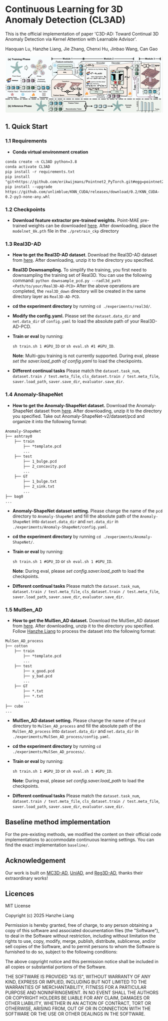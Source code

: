 # Continuous Learning for 3D Anomaly Detection (CL3AD)

This is the official implementation of paper 'C3D-AD: Toward Continual 3D Anomaly Detection via Kernel Attention with Learnable Advisor'.

Haoquan Lu, Hanzhe Liang, Jie Zhang, Chenxi Hu, Jinbao Wang, Can Gao

![Pipeline](docs/pipeline.png)

## 1. Quick Start

### 1.1 Requirements
- **Conda virtual environment creation**
```
conda create -n CL3AD python=3.8
conda activate CL3AD
pip install -r requirements.txt
pip install "git+https://github.com/erikwijmans/Pointnet2_PyTorch.git#egg=pointnet2_ops&subdirectory=pointnet2_ops_lib"
pip install --upgrade https://github.com/unlimblue/KNN_CUDA/releases/download/0.2/KNN_CUDA-0.2-py3-none-any.whl
```

### 1.2 Checkpoints
- **Download feature extractor pre-trained weights.**
Point-MAE pre-trained weights can be downloaded [here](https://github.com/Pang-Yatian/Point-MAE/releases/download/main/modelnet_8k.pth). After downloading, place the `modelnet_8k.pth` file in the `./pretrain_ckp` directory

### 1.3 Real3D-AD

- **How to get the Real3D-AD dataset**. Download the Real3D-AD dataset from [here](https://drive.google.com/file/d/1oM4qjhlIMsQc_wiFIFIVBvuuR8nyk2k0/view?usp=sharing). After downloading, unzip it to the directory you specified.

- **Real3D Downsampling.** To simplify the training, you first need to downsampling the training set of Real3D. You can use the following command:
`
python downsample_pcd.py --radl3d_path <Path/to/your/Real3D-AD-PCD>
`
After the above operations are completed, the `real3D_down` directory will be created in the same directory layer as `Real3D-AD-PCD`.
- **cd the experiment directory** by running `cd ./experiments/real3d/`. 

- **Modify the config.yaml.** Please set the `dataset.data_dir` and `net.data_dir` of `config.yaml` to load the absolute path of your Real3D-AD-PCD.

- **Train or eval** by running: 

    `sh train.sh 1 #GPU_ID` or `sh eval.sh #1 #GPU_ID`.

    **Note**: Multi-gpu training is not currently supported. During eval, please *set the saver.load_path of config.yaml* to load the checkpoints. 

- **Different continual tasks** Please match the `dataset.task_num`, `dataset.train / test.meta_file`, `cls_dataset.train / test.meta_file`, `saver.load_path`, `saver.save_dir`, `evaluator.save_dir`.

### 1.4 Anomaly-ShapeNet

- **How to get the Anomaly-ShapeNet dataset.** Download the Anomaly-ShapeNet dataset from [here](https://huggingface.co/datasets/Chopper233/Anomaly-ShapeNet). After downloading, unzip it to the directory you specified. Take out Anomaly-ShapeNet-v2/dataset/pcd and organize it into the following format:
```
Anomaly-ShapeNet
├── ashtray0
    ├── train
        ├── *template.pcd
        ...
    ├── test
        ├── 1_bulge.pcd
        ├── 2_concavity.pcd
        ...
    ├── GT
        ├── 1_bulge.txt
        ├── 2_sink.txt
        ... 
├── bag0
...
```
- **Anomaly-ShapeNet dataset setting.** Please change the name of the `pcd` directory to `Anomaly-ShapeNet` and fill the absolute path of the `Anomaly-ShapeNet` into `dataset.data_dir` and `net.data_dir` in `./experiments/Anomaly-ShapeNet/config.yaml`.


- **cd the experiment directory** by running `cd ./experiments/Anomaly-ShapeNet/`.

- **Train or eval** by running: 

    `sh train.sh 1 #GPU_ID` or `sh eval.sh 1 #GPU_ID`.


    **Note**: During eval, please *set config.saver.load_path* to load the checkpoints. 

- **Different continual tasks** Please match the `dataset.task_num`, `dataset.train / test.meta_file`, `cls_dataset.train / test.meta_file`, `saver.load_path`, `saver.save_dir`, `evaluator.save_dir`.

### 1.5 MulSen_AD
- **How to get the MulSen_AD dataset.** Download the MulSen_AD dataset from [here](https://huggingface.co/datasets/orgjy314159/MulSen_AD/tree/main). After downloading, unzip it to the directory you specified. Follow [Hanzhe Liang](https://github.com/hzzzzzhappy/Processing-tools-for-the-MulSen_AD-dataset.git) to process the dataset into the following format:
```
MulSen_AD_process
├── cotton
    ├── train
        ├── *template.pcd
        ...
    ├── test
        ├── x_good.pcd
        ├── y_bad.pcd
        ...
    ├── GT
        ├── *.txt
        ├── *.txt
        ... 
├── cube
...
```
- **MulSen_AD dataset setting.** Please change the name of the `pcd` directory to `MulSen_AD_process` and fill the absolute path of the `MulSen_AD_process` into `dataset.data_dir` and `net.data_dir` in `./experiments/MulSen_AD_process/config.yaml`.


- **cd the experiment directory** by running `cd ./experiments/MulSen_AD_process/`.

- **Train or eval** by running: 

    `sh train.sh 1 #GPU_ID` or `sh eval.sh 1 #GPU_ID`.


    **Note**: During eval, please *set config.saver.load_path* to load the checkpoints. 

- **Different continual tasks** Please match the `dataset.task_num`, `dataset.train / test.meta_file`, `cls_dataset.train / test.meta_file`, `saver.load_path`, `saver.save_dir`, `evaluator.save_dir`.

<!-- result of MC3D-AD -->
<!-- 3_3_3_3

|  clsname  |  obj-AUROC  |  pixel-AUROC  |
|:---------:|:-----------:|:-------------:|
|   fish    |   0.7788    |   0.727096    |
| gemstone  |    0.386    |   0.351895    |
| starfish  |   0.8008    |   0.642691    |
|   duck    |   0.8688    |   0.716438    |
|  toffees  |    0.812    |   0.754557    |
| airplane  |   0.6864    |   0.612329    |
|  diamond  |   0.8596    |   0.772826    |
|   shell   |  0.719551   |   0.626384    |
|    car    |   0.7188    |    0.61592    |
| seahorse  |   0.6936    |   0.510126    |
| candybar  |   0.7596    |   0.688685    |
|  chicken  |  0.626781   |   0.580409    |
|   mean    |  0.725894   |    0.63328    |

11_1

|  clsname  |  obj-AUROC  |  pixel-AUROC  |
|:---------:|:-----------:|:-------------:|
|   shell   |  0.722756   |   0.712294    |
| airplane  |   0.7948    |   0.648807    |
| gemstone  |   0.5436    |   0.439365    |
| seahorse  |   0.7008    |   0.596657    |
| candybar  |   0.7348    |   0.864944    |
|  chicken  |  0.697293   |   0.587758    |
|  toffees  |   0.7796    |   0.886077    |
|   fish    |    0.848    |   0.910415    |
|   duck    |   0.7188    |   0.763356    |
|  diamond  |   0.8436    |   0.869621    |
| starfish  |   0.7612    |   0.649458    |
|    car    |   0.7252    |   0.727706    |
|   mean    |  0.739204   |   0.721372    |

8_1_1_1_1

|  clsname  |  obj-AUROC  |  pixel-AUROC  |
|:---------:|:-----------:|:-------------:|
|  toffees  |    0.748    |   0.862558    |
|  chicken  |   0.69765   |   0.650315    |
| gemstone  |   0.5376    |    0.39136    |
| starfish  |   0.7644    |    0.57436    |
| airplane  |   0.7684    |   0.616071    |
| seahorse  |   0.7456    |   0.583152    |
|    car    |   0.6848    |   0.747167    |
| candybar  |   0.7892    |    0.80508    |
|  diamond  |   0.9024    |   0.895596    |
|   shell   |  0.795272   |   0.639458    |
|   duck    |   0.7696    |   0.701644    |
|   fish    |   0.7068    |   0.818436    |
|   mean    |  0.742477   |   0.690433    |

8_4

|  clsname  |  obj-AUROC  |  pixel-AUROC  |
|:---------:|:-----------:|:-------------:|
| gemstone  |   0.4756    |   0.416828    |
|  diamond  |   0.9032    |   0.792084    |
|   shell   |  0.784455   |   0.620715    |
|  chicken  |  0.684829   |    0.58049    |
|  toffees  |   0.8156    |   0.882414    |
|   fish    |   0.7932    |    0.88802    |
| starfish  |   0.7696    |   0.623022    |
|    car    |    0.646    |   0.747596    |
| candybar  |    0.792    |   0.850062    |
| airplane  |    0.718    |   0.613977    |
| seahorse  |   0.8892    |   0.624936    |
|   duck    |   0.7928    |   0.754583    |
|   mean    |  0.755374   |    0.69956    |

3_3_3_3_noSVD

|  clsname  |  obj-AUROC  |  pixel-AUROC  |
|:---------:|:-----------:|:-------------:|
| gemstone  |   0.3904    |   0.388616    |
|  chicken  |   0.5901    |   0.590868    |
|   shell   |  0.615385   |   0.632783    |
| airplane  |   0.6768    |   0.622291    |
| seahorse  |   0.5744    |   0.535682    |
|    car    |   0.5256    |   0.545372    |
| starfish  |    0.642    |   0.590309    |
|   fish    |    0.71     |   0.666522    |
| candybar  |    0.636    |   0.695311    |
|  toffees  |    0.59     |   0.709333    |
|   duck    |   0.4912    |   0.704775    |
|  diamond  |   0.7632    |   0.728894    |
|   mean    |  0.600424   |   0.617563    |

11_1_noSVD

|  clsname  |  obj-AUROC  |  pixel-AUROC  |
|:---------:|:-----------:|:-------------:|
|   duck    |   0.5992    |    0.74862    |
|  chicken  |  0.590812   |   0.583303    |
| airplane  |   0.7808    |   0.664764    |
| seahorse  |   0.6624    |   0.631727    |
| starfish  |   0.5848    |   0.643964    |
|  toffees  |   0.6256    |   0.803437    |
|   fish    |   0.6652    |   0.851985    |
| candybar  |    0.618    |   0.783623    |
|  diamond  |    0.838    |   0.830944    |
| gemstone  |   0.3868    |   0.458476    |
|   shell   |  0.588141   |   0.662025    |
|    car    |   0.5688    |   0.738014    |
|   mean    |  0.625713   |   0.700074    |

8_4_noSVD

|  clsname  |  obj-AUROC  |  pixel-AUROC  |
|:---------:|:-----------:|:-------------:|
|   shell   |  0.686298   |   0.621567    |
|  diamond  |   0.8128    |   0.800463    |
| starfish  |    0.64     |   0.630011    |
| candybar  |   0.7476    |   0.820211    |
| airplane  |   0.6484    |   0.587772    |
|   fish    |   0.6636    |   0.812176    |
|  toffees  |   0.6248    |   0.838809    |
|    car    |   0.5416    |   0.677594    |
|  chicken  |  0.643162   |    0.5784     |
|   duck    |   0.5664    |   0.704406    |
| seahorse  |   0.7896    |   0.607052    |
| gemstone  |    0.406    |    0.45709    |
|   mean    |  0.647522   |   0.677963    |

8_1_1_1_1_noSVD

|  clsname  |  obj-AUROC  |  pixel-AUROC  |
|:---------:|:-----------:|:-------------:|
| candybar  |    0.674    |   0.757201    |
|  toffees  |   0.5884    |   0.797401    |
|   duck    |    0.624    |   0.663124    |
|  chicken  |  0.659188   |   0.639362    |
| airplane  |   0.7296    |   0.609279    |
| gemstone  |   0.3724    |   0.391513    |
|   fish    |    0.65     |   0.796647    |
| seahorse  |   0.5972    |   0.601917    |
|    car    |   0.6524    |   0.712963    |
|  diamond  |    0.856    |   0.835287    |
| starfish  |   0.5432    |   0.615727    |
|   shell   |  0.735176   |   0.637638    |
|   mean    |   0.64013   |   0.671505    | -->

## Baseline method implementation
For the pre-existing methods, we modified the content on their official code implementations to accommodate continuous learning settings. You can find the exact implementation `` baseline/ ``.

## Acknowledgement

Our work is built on [MC3D-AD](https://github.com/jiayi-art/MC3D-AD), [UniAD](https://github.com/zhiyuanyou/UniAD), and [Reg3D-AD](https://github.com/M-3LAB/Real3D-AD), thanks their extraordinary works!

## Licences
MIT License

Copyright (c) 2025 Hanzhe Liang

Permission is hereby granted, free of charge, to any person obtaining a copy
of this software and associated documentation files (the "Software"), to deal
in the Software without restriction, including without limitation the rights
to use, copy, modify, merge, publish, distribute, sublicense, and/or sell
copies of the Software, and to permit persons to whom the Software is
furnished to do so, subject to the following conditions:

The above copyright notice and this permission notice shall be included in all
copies or substantial portions of the Software.

THE SOFTWARE IS PROVIDED "AS IS", WITHOUT WARRANTY OF ANY KIND, EXPRESS OR
IMPLIED, INCLUDING BUT NOT LIMITED TO THE WARRANTIES OF MERCHANTABILITY,
FITNESS FOR A PARTICULAR PURPOSE AND NONINFRINGEMENT. IN NO EVENT SHALL THE
AUTHORS OR COPYRIGHT HOLDERS BE LIABLE FOR ANY CLAIM, DAMAGES OR OTHER
LIABILITY, WHETHER IN AN ACTION OF CONTRACT, TORT OR OTHERWISE, ARISING FROM,
OUT OF OR IN CONNECTION WITH THE SOFTWARE OR THE USE OR OTHER DEALINGS IN THE
SOFTWARE.
